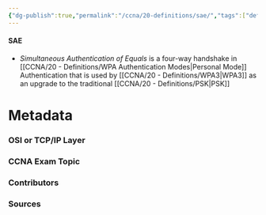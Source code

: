 ```yaml
---
{"dg-publish":true,"permalink":"/ccna/20-definitions/sae/","tags":["defs_ccna"],"created":"2023-11-05T10:55:11.000-08:00","updated":"2023-11-07T13:43:44.731-08:00"}
---
```


#### SAE
- *Simultaneous Authentication of Equals* is a four-way handshake in [[CCNA/20 - Definitions/WPA Authentication Modes\|Personal Mode]] Authentication that is used by [[CCNA/20 - Definitions/WPA3\|WPA3]] as an upgrade to the traditional [[CCNA/20 - Definitions/PSK\|PSK]]





# Metadata
### OSI or TCP/IP Layer

### CCNA Exam Topic

### Contributors

### Sources
